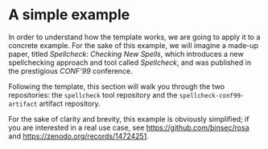 # A simple example
In order to understand how the template works, we are going to apply it to a concrete example.
For the sake of this example, we will imagine a made-up paper, titled _Spellcheck: Checking New
Spells_, which introduces a new spellchecking approach and tool called _Spellcheck_, and was
published in the prestigious _CONF'99_ conference.

Following the template, this section will walk you through the two repositories: the `spellcheck`
tool repository and the `spellcheck-conf99-artifact` artifact repository.

For the sake of clarity and brevity, this example is obviously simplified; if you are interested in
a real use case, see <https://github.com/binsec/rosa> and <https://zenodo.org/records/14724251>.
